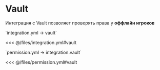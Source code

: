 # Vault

Интеграция с Vault позволяет проверять права у **оффлайн игроков**

[//]: # (integration.yml)
<!--@include: @/parts/words.md#setting-->
<!--@include: @/parts/words.md#path--> `integration.yml → vault`

<!--@include: @/parts/words.md#default-->
<<< @/files/integration.yml#vault

<!--@include: @/parts/enable.md-->

[//]: # (permission.yml)
<!--@include: @/parts/words.md#permission-->
<!--@include: @/parts/words.md#path--> `permission.yml → integration.vault`

<!--@include: @/parts/words.md#default-->
<<< @/files/permission.yml#vault

<!--@include: @/parts/permission/permissionTier3.md-->